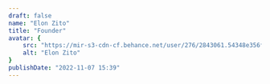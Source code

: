 ```yaml
---
draft: false
name: "Elon Zito"
title: "Founder"
avatar: {
    src: "https://mir-s3-cdn-cf.behance.net/user/276/2843061.54348e356f631.png",
    alt: "Elon Zito"
}
publishDate: "2022-11-07 15:39"
---
```

